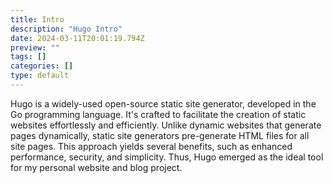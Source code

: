 ```yaml
---
title: Intro
description: "Hugo Intro"
date: 2024-03-11T20:01:19.794Z
preview: ""
tags: []
categories: []
type: default
---
```

Hugo is a widely-used open-source static site generator, developed in the Go programming language. It's crafted to facilitate the creation of static websites effortlessly and efficiently. Unlike dynamic websites that generate pages dynamically, static site generators pre-generate HTML files for all site pages. This approach yields several benefits, such as enhanced performance, security, and simplicity. 
Thus, Hugo emerged as the ideal tool for my personal website and blog project.